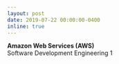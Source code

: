 ```yaml
---
layout: post
date: 2019-07-22 00:00:00-0400
inline: true
---
```


**Amazon Web Services (AWS)**
<br>
Software Development Engineering 1
